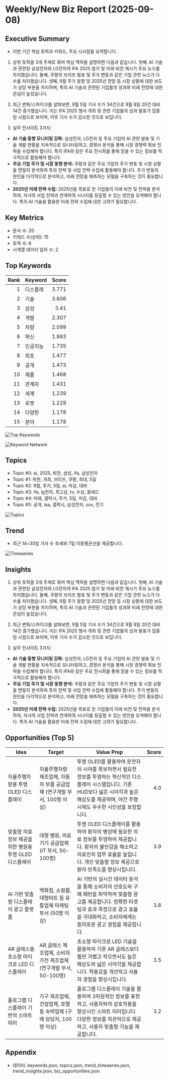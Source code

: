 # Weekly/New Biz Report (2025-09-08)

## Executive Summary

- 이번 기간 핵심 토픽과 키워드, 주요 시사점을 요약합니다.

1) 상위 토픽을 3개 주제로 묶어 핵심 맥락을 설명하면 다음과 같습니다.  첫째, AI 기술과 관련된 삼성전자와 LG전자의 IFA 2025 참가 및 미래 비전 제시가 주요 뉴스를 차지했습니다.  둘째, 쿠팡의 브리프 발표 및 주가 변동과 같은 기업 관련 뉴스가 다수를 차지했습니다.  셋째,  9월 주가 동향 및 2025년 전망 등 시장 상황에 대한 보도가 상당 부분을 차지하며, 특히 AI 기술과 관련된 기업들의 성과와 미래 전망에 대한 관심이 높았습니다.


2) 최근 변화/스파이크를 살펴보면, 9월 5일 기사 수가 34건으로 9월 8일 20건 대비 14건 증가했습니다.  이는 IFA 2025 행사 개최 및 관련 기업들의 성과 발표가 집중된 시점으로 보이며, 이후 기사 수가 감소한 것으로 보입니다.


3) 실무 인사이트 3가지:

* **AI 기술 동향 모니터링 강화:** 삼성전자, LG전자 등 주요 기업의 AI 관련 발표 및 기술 개발 현황을 지속적으로 모니터링하고, 경쟁사 분석을 통해 시장 경쟁력 확보 전략을 수립해야 합니다.  특히 IFA와 같은 주요 전시회를 통해 얻을 수 있는 정보를 적극적으로 활용해야 합니다.
* **주요 기업 주가 및 시장 동향 분석:** 쿠팡과 같은 주요 기업의 주가 변동 및 시장 상황을 면밀히 분석하여 투자 전략 및 사업 전략 수립에 활용해야 합니다.  주가 변동의 원인을 다각적으로 분석하고, 미래 전망을 예측하는 모델을 구축하는 것이 중요합니다.
* **2025년 미래 전략 수립:** 2025년을 목표로 한 기업들의 미래 비전 및 전략을 분석하여, 자사의 사업 전략과 연계하여 시너지를 창출할 수 있는 방안을 모색해야 합니다.  특히 AI 기술을 활용한 미래 전략 수립에 대한 고려가 필요합니다.

## Key Metrics

- 문서 수: 20
- 키워드 수(상위): 15
- 토픽 수: 6
- 시계열 데이터 일자 수: 2

## Top Keywords

| Rank | Keyword | Score |
|---:|---|---:|
| 1 | 디스플레 | 3.771 |
| 2 | 기술 | 3.606 |
| 3 | 삼성 | 3.41 |
| 4 | 개발 | 2.307 |
| 5 | 차량 | 2.099 |
| 6 | 혁신 | 1.983 |
| 7 | 인공지능 | 1.735 |
| 8 | 최초 | 1.477 |
| 9 | 공개 | 1.473 |
| 10 | 제품 | 1.468 |
| 11 | 관계자 | 1.431 |
| 12 | 세계 | 1.239 |
| 13 | 로봇 | 1.229 |
| 14 | 다양한 | 1.178 |
| 15 | 분야 | 1.178 |

![Top Keywords](fig/top_keywords.png)

![Keyword Network](fig/keyword_network.png)

## Topics

- Topic #0: ai, 2025, 비전, 삼성, ifa, 삼성전자
- Topic #1: 위한, 개최, 브리프, 쿠팡, 최대, 5일
- Topic #2: 9월, 주가, 5일, ai, 마감, 대비
- Topic #3: ifa, lg전자, 최고상, tv, 수상, 올레드
- Topic #4: 미래, 갤럭시, 주가, 5일, 마감, 대비
- Topic #5: 공개, iaa, 갤럭시, 삼성전자, suv, 전기

![Topics](fig/topics.png)

## Trend

- 최근 14~30일 기사 수 추세와 7일 이동평균선을 제공합니다.

![Timeseries](fig/timeseries.png)

## Insights

1) 상위 토픽을 3개 주제로 묶어 핵심 맥락을 설명하면 다음과 같습니다.  첫째, AI 기술과 관련된 삼성전자와 LG전자의 IFA 2025 참가 및 미래 비전 제시가 주요 뉴스를 차지했습니다.  둘째, 쿠팡의 브리프 발표 및 주가 변동과 같은 기업 관련 뉴스가 다수를 차지했습니다.  셋째,  9월 주가 동향 및 2025년 전망 등 시장 상황에 대한 보도가 상당 부분을 차지하며, 특히 AI 기술과 관련된 기업들의 성과와 미래 전망에 대한 관심이 높았습니다.


2) 최근 변화/스파이크를 살펴보면, 9월 5일 기사 수가 34건으로 9월 8일 20건 대비 14건 증가했습니다.  이는 IFA 2025 행사 개최 및 관련 기업들의 성과 발표가 집중된 시점으로 보이며, 이후 기사 수가 감소한 것으로 보입니다.


3) 실무 인사이트 3가지:

* **AI 기술 동향 모니터링 강화:** 삼성전자, LG전자 등 주요 기업의 AI 관련 발표 및 기술 개발 현황을 지속적으로 모니터링하고, 경쟁사 분석을 통해 시장 경쟁력 확보 전략을 수립해야 합니다.  특히 IFA와 같은 주요 전시회를 통해 얻을 수 있는 정보를 적극적으로 활용해야 합니다.
* **주요 기업 주가 및 시장 동향 분석:** 쿠팡과 같은 주요 기업의 주가 변동 및 시장 상황을 면밀히 분석하여 투자 전략 및 사업 전략 수립에 활용해야 합니다.  주가 변동의 원인을 다각적으로 분석하고, 미래 전망을 예측하는 모델을 구축하는 것이 중요합니다.
* **2025년 미래 전략 수립:** 2025년을 목표로 한 기업들의 미래 비전 및 전략을 분석하여, 자사의 사업 전략과 연계하여 시너지를 창출할 수 있는 방안을 모색해야 합니다.  특히 AI 기술을 활용한 미래 전략 수립에 대한 고려가 필요합니다.

## Opportunities (Top 5)

| Idea | Target | Value Prop | Score |
|---|---|---|---:|
| 자율주행차량용 투명 OLED 디스플레이 | 자율주행차량 제조업체, 자동차 부품 공급업체 (연구개발 부서, 100명 이상) | 투명 OLED를 활용하여 운전자의 시야를 확보하면서 필요한 정보를 투영하는 혁신적인 디스플레이 시스템입니다. 기존 HUD보다 넓은 시야각과 높은 해상도를 제공하며, 야간 주행 시에도 우수한 시인성을 보장합니다. | 4.0 |
| 맞춤형 의료 정보 제공을 위한 병원용 투명 OLED 디스플레이 | 대형 병원, 의료기기 공급업체 (IT 부서, 50-100명) | 투명 OLED 디스플레이를 활용하여 환자의 병상에 필요한 의료 정보를 투영하여 제공합니다.  환자의 불안감을 해소하고 의료진의 업무 효율을 높입니다.  개인 맞춤형 정보 제공으로 환자 만족도를 향상시킵니다. | 3.9 |
| AI 기반 맞춤형 디스플레이 광고 플랫폼 | 백화점, 쇼핑몰, 대형마트 등 유통업체 마케팅 부서 (50명 이상) | AI 기반의 실시간 데이터 분석을 통해 소비자의 선호도와 구매 패턴을 파악하여 맞춤형 광고를 제공합니다.  정확한 타겟팅과 효과 측정으로 광고 효율을 극대화하고, 소비자에게는 흥미로운 광고 경험을 제공합니다. | 3.8 |
| AR 글래스용 초소형 마이크로 LED 디스플레이 | AR 글래스 제조업체,  소비자 가전 제조업체 (연구개발 부서, 50-100명) | 초소형 마이크로 LED 기술을 활용하여 기존 AR 글래스보다 훨씬 가볍고 작으면서도 높은 해상도와 넓은 시야각을 제공합니다.  착용감을 개선하고 사용자 경험을 향상시킵니다. | 3.5 |
| 홀로그램 디스플레이 기반의 스마트 미러 | 가구 제조업체,  건설업체,  호텔 등 숙박업체 (구매 담당자, 100명 이상) | 홀로그램 디스플레이 기술을 활용하여 3차원적인 정보를 표현하고, 사용자와의 상호작용을 향상시킨 스마트 미러입니다.  다양한 정보를 직관적으로 제공하고, 사용자 맞춤형 기능을 제공합니다. | 3.2 |

## Appendix

- 데이터: keywords.json, topics.json, trend_timeseries.json, trend_insights.json, biz_opportunities.json